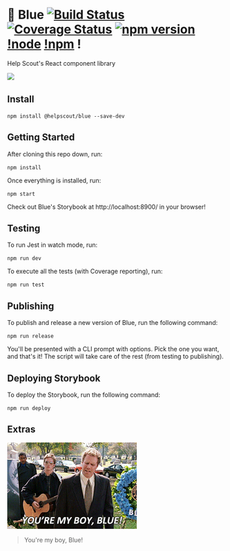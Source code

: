 # 🔷 Blue [![Build Status](https://travis-ci.org/helpscout/blue.svg?branch=master)](https://travis-ci.org/helpscout/blue) [![Coverage Status](https://coveralls.io/repos/github/helpscout/blue/badge.svg?branch=master)](https://coveralls.io/github/helpscout/blue?branch=master) [![npm version](https://badge.fury.io/js/%40helpscout%2Fblue.svg)](https://badge.fury.io/js/%40helpscout%2Fblue) [!node](https://img.shields.io/badge/node-8.11.3-blue.svg) [!npm](https://img.shields.io/badge/npm-5.6.0-blue.svg) !

Help Scout's React component library

<img src="https://github.com/helpscout/blue/raw/master/images/Blue.png" width="250">

## Install

```
npm install @helpscout/blue --save-dev
```

## Getting Started

After cloning this repo down, run:

```
npm install
```

Once everything is installed, run:

```
npm start
```

Check out Blue's Storybook at http://localhost:8900/ in your browser!

## Testing

To run Jest in watch mode, run:

```
npm run dev
```

To execute all the tests (with Coverage reporting), run:

```
npm run test
```

## Publishing

To publish and release a new version of Blue, run the following command:

```
npm run release
```

You'll be presented with a CLI prompt with options.
Pick the one you want, and that's it! The script will take care of the rest (from testing to publishing).

## Deploying Storybook

To deploy the Storybook, run the following command:

```
npm run deploy
```

## Extras

![You're my boy, Blue!](./images/yourmyboyblue.gif)

> You're my boy, Blue!
